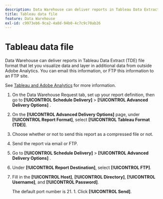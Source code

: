 ```yaml
---
description: Data Warehouse can deliver reports in Tableau Data Extract (TDE) file format that let you visualize data and layer in additional data from outside Adobe Analytics. You can email this information, or FTP this information to an FTP site.
title: Tableau data file
feature: Data Warehouse
exl-id: c9973eb6-9ca2-4a8d-94b0-4c7c9c70ab26
---
```

# Tableau data file

Data Warehouse can deliver reports in Tableau Data Extract (TDE) file format that let you visualize data and layer in additional data from outside Adobe Analytics. You can email this information, or FTP this information to an FTP site.

See [Tableau and Adobe Analytics](https://www.tableausoftware.com/about/blog/2014/3/tableau-and-adobe-analytics-digital-marketing-gets-even-more-awesome-29491) for more information.

1. On the Data Warehouse Request tab, set up your report definition, then go to **[!UICONTROL Schedule Delivery]** > **[!UICONTROL Advanced Delivery Options]** .
1. On the **[!UICONTROL Advanced Delivery Options]** page, under **[!UICONTROL Report Format]**, select **[!UICONTROL Tableau Format (TDE)]**.
1. Choose whether or not to send this report as a compressed file or not.
1. Send the report via email or FTP.

1. Go to **[!UICONTROL Schedule Delivery]** > **[!UICONTROL Advanced Delivery Options]** .
1. Under **[!UICONTROL Report Destination]**, select **[!UICONTROL FTP]**.
1. Fill in the **[!UICONTROL Host]**, **[!UICONTROL Directory]**, **[!UICONTROL Username]**, and **[!UICONTROL Password]**.

   The default port number is 21. 1. Click **[!UICONTROL Send]**.
